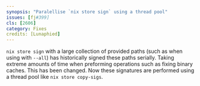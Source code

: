 ```yaml
---
synopsis: "Paralellise `nix store sign` using a thread pool"
issues: [fj#399]
cls: [2606]
category: Fixes
credits: [Lunaphied]
---
```


`nix store sign` with a large collection of provided paths (such as when using with `--all`) has historically
signed these paths serially. Taking extreme amounts of time when preforming operations such as fixing binary
caches. This has been changed. Now these signatures are performed using a thread pool like `nix store copy-sigs`.
